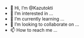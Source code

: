- 👋 Hi, I’m @Kazutokti
- 👀 I’m interested in ...
- 🌱 I’m currently learning ...
- 💞️ I’m looking to collaborate on ...
- 📫 How to reach me ...

<!---
Kazutokti/Kazutokti is a ✨ special ✨ repository because its `README.md` (this file) appears on your GitHub profile.
You can click the Preview link to take a look at your changes.
--->
